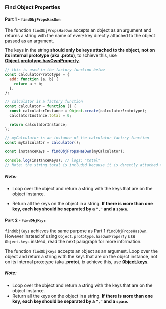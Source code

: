 ### Find Object Properties

#### Part 1 - `findObjPropsHasOwn`

The function `findObjPropsHasOwn` accepts an object as an argument and returns a string with the name of every key directly attached to the object passed as an argument.

The keys in the string **should only be keys attached to the object, not on its internal prototype (aka .**proto**)**, to achieve this, use **[Object.prototype.hasOwnProperty](https://developer.mozilla.org/en-US/docs/Web/JavaScript/Reference/Global_Objects/Object/hasOwnProperty)**.

```js
// this is used in the factory function below
const calculatorPrototype = {
  add: function (a, b) {
    return a + b;
  },
};

// calculator is a factory function
const calculator = function () {
  const calculatorInstance = Object.create(calculatorPrototype);
  calclatorInstance.total = 0;

  return calculatorInstance;
};

// myCalculator is an instance of the calculator factory function
const myCalculator = calculator();

const instanceKeys = findObjPropsHasOwn(myCalculator);

console.log(instanceKeys); // logs: "total"
// Note: the string total is included because it is directly attached to the calculatorInstance. The add method is located up the prototype chain (this is why it is not included).
```

##### Note:

- Loop over the object and return a string with the keys that are on the object instance.

- Return all the keys on the object in a string. **If there is more than one key, each key should be separated by a `","` and a `space`.**

#### Part 2 - `findObjKeys`

`findObjKeys` achieves the same purpose as Part 1 `findObjPropsHasOwn`. However instead of using `Object.prototype.hasOwnProperty` use `Object.keys` instead, read the next paragraph for more information.

The function `findObjKeys` accepts an object as an argument. Loop over the object and return a string with the keys that are on the object instance,
not on its internal prototype (aka .**proto**), to achieve this, use **[Object.keys](https://developer.mozilla.org/en-US/docs/Web/JavaScript/Reference/Global_Objects/Object/keys)**.

##### Note:

- Loop over the object and return a string with the keys that are on the object instance.
- Return all the keys on the object in a string. **If there is more than one key, each key should be separated by a `","` and a `space`.**
